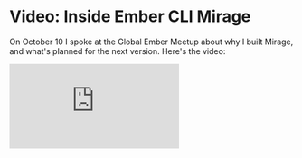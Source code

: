 # Video: Inside Ember CLI Mirage

On October 10 I spoke at the Global Ember Meetup about why I built Mirage, and what's planned for the next version. Here's the video:

<div class="fixed-ratio fixed-ratio-video">
    <iframe src="https://player.vimeo.com/video/144256352" class='fixed-ratio-inner' frameborder="0" webkitallowfullscreen mozallowfullscreen allowfullscreen></iframe>
</div>
